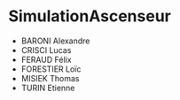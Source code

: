 # SimulationAscenseur
-	BARONI Alexandre
-	CRISCI Lucas
-	FERAUD Félix
-	FORESTIER Loïc
-	MISIEK Thomas
-	TURIN Etienne
